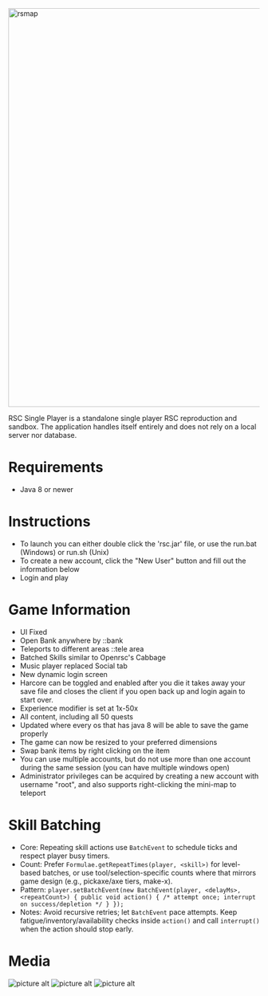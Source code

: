 <img width="1200" height="800" alt="rsmap" src="https://github.com/user-attachments/assets/6a91d2ac-2c7c-4ce1-a59c-4e7167c85e19" />

RSC Single Player is a standalone single player RSC reproduction and sandbox. The application handles itself entirely and does not rely on a local server nor database.

# Requirements
* Java 8 or newer

# Instructions
* To launch you can either double click the 'rsc.jar' file, or use the run.bat (Windows) or run.sh (Unix)
* To create a new account, click the "New User" button and fill out the information below
* Login and play
    
# Game Information
* UI Fixed
* Open Bank anywhere by ::bank 
* Teleports to different areas ::tele area
* Batched Skills similar to Openrsc's Cabbage
* Music player replaced Social tab
* New dynamic login screen
* Harcore can be toggled and enabled after you die it takes away your save file and closes the client if you open back up and login again to start over. 
* Experience modifier is set at 1x-50x
* All content, including all 50 quests
* Updated where every os that has java 8 will be able to save the game properly
* The game can now be resized to your preferred dimensions
* Swap bank items by right clicking on the item
* You can use multiple accounts, but do not use more than one account during the same session (you can have multiple windows open)
* Administrator privileges can be acquired by creating a new account with username "root", and also supports right-clicking the mini-map to teleport

# Skill Batching
- Core: Repeating skill actions use `BatchEvent` to schedule ticks and respect player busy timers.
- Count: Prefer `Formulae.getRepeatTimes(player, <skill>)` for level-based batches, or use tool/selection-specific counts where that mirrors game design (e.g., pickaxe/axe tiers, make-x).
- Pattern: `player.setBatchEvent(new BatchEvent(player, <delayMs>, <repeatCount>) { public void action() { /* attempt once; interrupt on success/depletion */ } });`
- Notes: Avoid recursive retries; let `BatchEvent` pace attempts. Keep fatigue/inventory/availability checks inside `action()` and call `interrupt()` when the action should stop early.
# Media

![picture alt](https://nemotech.org/rsc/rsc-1.png "RSCSP1")
![picture alt](https://nemotech.org/rsc/rsc-2.png "RSCSP2")
![picture alt](https://nemotech.org/rsc/rsc-3.png "RSCSP3")


